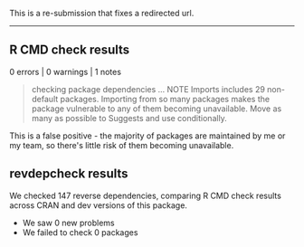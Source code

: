 This is a re-submission that fixes a redirected url.

---

## R CMD check results

0 errors | 0 warnings | 1 notes

> checking package dependencies ... NOTE
  Imports includes 29 non-default packages.
  Importing from so many packages makes the package vulnerable to any of
  them becoming unavailable.  Move as many as possible to Suggests and
  use conditionally.

This is a false positive - the majority of packages are maintained by me or my team, so there's little risk of them becoming unavailable.

## revdepcheck results

We checked 147 reverse dependencies, comparing R CMD check results across CRAN and dev versions of this package.

 * We saw 0 new problems
 * We failed to check 0 packages

